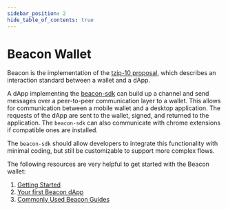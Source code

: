 ```yaml
---
sidebar_position: 2
hide_table_of_contents: true
---
```


# Beacon Wallet

Beacon is the implementation of the [tzip-10 proposal](https://gitlab.com/tzip/tzip/tree/master/proposals/tzip-10), which describes an interaction standard between a wallet and a dApp.

A dApp implementing the [beacon-sdk](https://github.com/airgap-it/beacon-sdk) can build up a channel and send messages over a peer-to-peer communication layer to a wallet. This allows for communication between a mobile wallet and a desktop application. The requests of the dApp are sent to the wallet, signed, and returned to the application. The `beacon-sdk` can also communicate with chrome extensions if compatible ones are installed.

The `beacon-sdk` should allow developers to integrate this functionality with minimal coding, but still be customizable to support more complex flows.

The following resources are very helpful to get started with the Beacon wallet:

1. [Getting Started](https://docs.walletbeacon.io/)
2. [Your first Beacon dApp](https://docs.walletbeacon.io/getting-started/first-dapp/)
3. [Commonly Used Beacon Guides](https://docs.walletbeacon.io/guides/active-account/)


